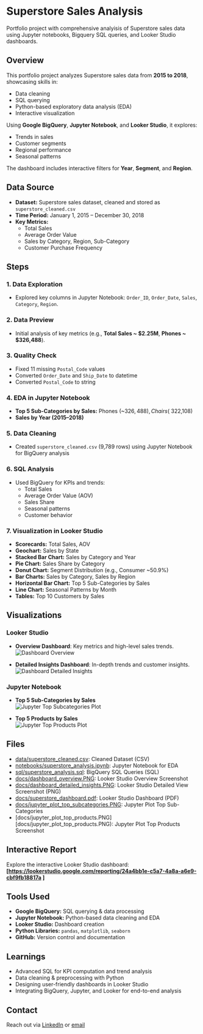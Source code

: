 
# Superstore Sales Analysis
Portfolio project with comprehensive analyisis of Superstore sales data  using Jupyter notebooks, Bigquery SQL queries, and Looker Studio dashboards.

## Overview

This portfolio project analyzes Superstore sales data from **2015 to 2018**, showcasing skills in:

- Data cleaning
- SQL querying
- Python-based exploratory data analysis (EDA)
- Interactive visualization

Using **Google BigQuery**, **Jupyter Notebook**, and **Looker Studio**, it explores:

- Trends in sales
- Customer segments
- Regional performance
- Seasonal patterns

The dashboard includes interactive filters for **Year**, **Segment**, and **Region**.

## Data Source

- **Dataset:** Superstore sales dataset, cleaned and stored as `superstore_cleaned.csv`
- **Time Period:** January 1, 2015 – December 30, 2018
- **Key Metrics:**  
  - Total Sales  
  - Average Order Value  
  - Sales by Category, Region, Sub-Category  
  - Customer Purchase Frequency

## Steps

### 1. Data Exploration
- Explored key columns in Jupyter Notebook: `Order_ID`, `Order_Date`, `Sales`, `Category`, `Region`.

### 2. Data Preview
- Initial analysis of key metrics (e.g., **Total Sales ~ $2.25M**, **Phones ~ $326,488**).

### 3. Quality Check
- Fixed 11 missing `Postal_Code` values
- Converted `Order_Date` and `Ship_Date` to datetime
- Converted `Postal_Code` to string

### 4. EDA in Jupyter Notebook

- **Top 5 Sub-Categories by Sales:** Phones (~$326,488), Chairs (~$322,108)
- **Sales by Year (2015–2018)**
  
### 5. Data Cleaning
- Created `superstore_cleaned.csv` (9,789 rows) using Jupyter Notebook for BigQuery analysis

### 6. SQL Analysis
- Used BigQuery for KPIs and trends:
  - Total Sales
  - Average Order Value (AOV)
  - Sales Share
  - Seasonal patterns
  - Customer behavior

### 7. Visualization in Looker Studio

- **Scorecards:** Total Sales, AOV
- **Geochart:** Sales by State
- **Stacked Bar Chart:** Sales by Category and Year
- **Pie Chart:** Sales Share by Category  
- **Donut Chart:** Segment Distribution (e.g., Consumer ~50.9%)  
- **Bar Charts:** Sales by Category, Sales by Region  
- **Horizontal Bar Chart:** Top 5 Sub-Categories by Sales  
- **Line Chart:** Seasonal Patterns by Month  
- **Tables:**  Top 10 Customers by Sales

## Visualizations

### Looker Studio

- **Overview Dashboard**: Key metrics and high-level sales trends.
![Dashboard Overview](docs/dashboard_overview.PNG) 

- **Detailed Insights Dashboard**: In-depth trends and customer insights.
![Dashboard Detailed Insights](docs/dashboard_detailed_insights.PNG)


### Jupyter Notebook

- **Top 5 Sub-Categories by Sales**  
![Jupyter Top Subcategories Plot](docs/jupyter_plot_top_subcategories.PNG)

- **Top 5 Products by Sales**    
![Jupyter Top Products Plot](docs/jupyter_plot_top_products.PNG)


## Files
- [data/superstore_cleaned.csv](data/superstore_cleaned.csv): Cleaned Dataset (CSV)
- [notebooks/superstore_analysis.ipynb](notebooks/superstore_analysis.ipynb): Jupyter Notebook for EDA 
- [sql/superstore_analysis.sql](sql/superstore_analysis.sql): BigQuery SQL Queries (SQL)
- [docs/dashboard_overview.PNG](docs/dashboard_overview.PNG): Looker Studio Overview Screenshot 
- [docs/dashboard_detailed_insights.PNG](docs/dashboard_detailed_insights.PNG): Looker Studio Detailed View Screenshot (PNG)
- [docs/superstore_dashboard.pdf](docs/superstore_dashboard.pdf): Looker Studio Dashboard (PDF)
- [docs/jupyter_plot_top_subcategories.PNG](docs/jupyter_plot_top_subcategories.PNG): Jupyter Plot Top Sub-Categories
- [docs/jupyter_plot_top_products.PNG][docs/jupyter_plot_top_products.PNG): Jupyter Plot Top Products Screenshot 

## Interactive Report

Explore the interactive Looker Studio dashboard:  
**[https://lookerstudio.google.com/reporting/24a4bb1e-c5a7-4a8a-a6e9-cbf9fb18817a ]**

## Tools Used

- **Google BigQuery:** SQL querying & data processing
- **Jupyter Notebook:** Python-based data cleaning and EDA
- **Looker Studio:** Dashboard creation
- **Python Libraries:** `pandas`, `matplotlib`, `seaborn`
- **GitHub:** Version control and documentation

## Learnings

- Advanced SQL for KPI computation and trend analysis
- Data cleaning & preprocessing with Python
- Designing user-friendly dashboards in Looker Studio
- Integrating BigQuery, Jupyter, and Looker for end-to-end analysis


## Contact
Reach out via [LinkedIn]( www.linkedin.com/in/roxana-schwartz-rls) or [email](mailto:roxana@rschwartz.de)


